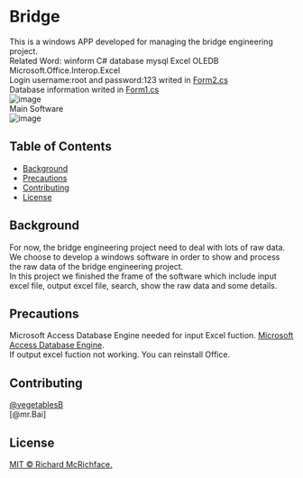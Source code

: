 # Bridge
This is a windows APP developed for managing the bridge engineering project.<br>
Related Word: winform C# database mysql Excel OLEDB Microsoft.Office.Interop.Excel<br>
Login username:root and password:123 writed in [Form2.cs](https://github.com/vegetablesB/bridge/blob/master/Form2.cs)<br>
Database information writed in [Form1.cs](https://github.com/vegetablesB/bridge/blob/master/Form1.cs)<br>
![image](https://user-images.githubusercontent.com/44360183/114899423-88346800-9e45-11eb-9814-978a26ca2d2a.png)<br>
Main Software<br>
![image](https://user-images.githubusercontent.com/44360183/114900008-08f36400-9e46-11eb-8041-87f59a95b0d1.png)



## Table of Contents

- [Background](#background)
- [Precautions](#Precautions)
- [Contributing](#contributing)
- [License](#license)

## Background
For now, the bridge engineering project need to deal with lots of raw data. We choose to develop a windows software in order to show and process the raw data of the bridge engineering project.<br>
In this project we finished the frame of the software which include input excel file, output excel file, search, show the raw data and some details.

## Precautions
Microsoft Access Database Engine needed for input Excel fuction.  [Microsoft Access Database Engine](https://www.microsoft.com/en-hk/download/details.aspx?id=13255).  
If output excel fuction not working. You can reinstall Office.

## Contributing
[@vegetablesB](https://github.com/vegetablesB)  
[@mr.Bai]

## License
[MIT © Richard McRichface.](../LICENSE)


